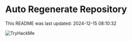 # Auto Regenerate Repository

This README was last updated: 2024-12-15 08:10:32

 ![TryHackMe](https://tryhackme.com/badge/533634)